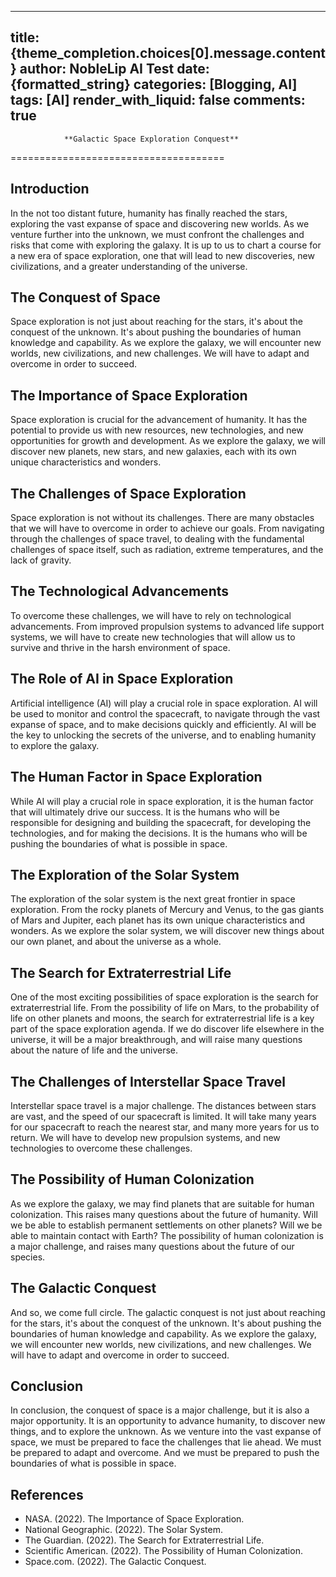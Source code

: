 
---
title: {theme_completion.choices[0].message.content}
author: NobleLip AI Test
date: {formatted_string}
categories: [Blogging, AI]
tags: [AI]
render_with_liquid: false
comments: true
---
			
				**Galactic Space Exploration Conquest**
=====================================

**Introduction**
---------------

In the not too distant future, humanity has finally reached the stars, exploring the vast expanse of space and discovering new worlds. As we venture further into the unknown, we must confront the challenges and risks that come with exploring the galaxy. It is up to us to chart a course for a new era of space exploration, one that will lead to new discoveries, new civilizations, and a greater understanding of the universe.

**The Conquest of Space**
------------------------

Space exploration is not just about reaching for the stars, it's about the conquest of the unknown. It's about pushing the boundaries of human knowledge and capability. As we explore the galaxy, we will encounter new worlds, new civilizations, and new challenges. We will have to adapt and overcome in order to succeed.

**The Importance of Space Exploration**
-------------------------------------

Space exploration is crucial for the advancement of humanity. It has the potential to provide us with new resources, new technologies, and new opportunities for growth and development. As we explore the galaxy, we will discover new planets, new stars, and new galaxies, each with its own unique characteristics and wonders.

**The Challenges of Space Exploration**
-----------------------------------------

Space exploration is not without its challenges. There are many obstacles that we will have to overcome in order to achieve our goals. From navigating through the challenges of space travel, to dealing with the fundamental challenges of space itself, such as radiation, extreme temperatures, and the lack of gravity.

**The Technological Advancements**
--------------------------------

To overcome these challenges, we will have to rely on technological advancements. From improved propulsion systems to advanced life support systems, we will have to create new technologies that will allow us to survive and thrive in the harsh environment of space.

**The Role of AI in Space Exploration**
-----------------------------------------

Artificial intelligence (AI) will play a crucial role in space exploration. AI will be used to monitor and control the spacecraft, to navigate through the vast expanse of space, and to make decisions quickly and efficiently. AI will be the key to unlocking the secrets of the universe, and to enabling humanity to explore the galaxy.

**The Human Factor in Space Exploration**
-----------------------------------------

While AI will play a crucial role in space exploration, it is the human factor that will ultimately drive our success. It is the humans who will be responsible for designing and building the spacecraft, for developing the technologies, and for making the decisions. It is the humans who will be pushing the boundaries of what is possible in space.

**The Exploration of the Solar System**
----------------------------------------

The exploration of the solar system is the next great frontier in space exploration. From the rocky planets of Mercury and Venus, to the gas giants of Mars and Jupiter, each planet has its own unique characteristics and wonders. As we explore the solar system, we will discover new things about our own planet, and about the universe as a whole.

**The Search for Extraterrestrial Life**
-----------------------------------------

One of the most exciting possibilities of space exploration is the search for extraterrestrial life. From the possibility of life on Mars, to the probability of life on other planets and moons, the search for extraterrestrial life is a key part of the space exploration agenda. If we do discover life elsewhere in the universe, it will be a major breakthrough, and will raise many questions about the nature of life and the universe.

**The Challenges of Interstellar Space Travel**
------------------------------------------------

Interstellar space travel is a major challenge. The distances between stars are vast, and the speed of our spacecraft is limited. It will take many years for our spacecraft to reach the nearest star, and many more years for us to return. We will have to develop new propulsion systems, and new technologies to overcome these challenges.

**The Possibility of Human Colonization**
---------------------------------------------

As we explore the galaxy, we may find planets that are suitable for human colonization. This raises many questions about the future of humanity. Will we be able to establish permanent settlements on other planets? Will we be able to maintain contact with Earth? The possibility of human colonization is a major challenge, and raises many questions about the future of our species.

**The Galactic Conquest**
--------------------------

And so, we come full circle. The galactic conquest is not just about reaching for the stars, it's about the conquest of the unknown. It's about pushing the boundaries of human knowledge and capability. As we explore the galaxy, we will encounter new worlds, new civilizations, and new challenges. We will have to adapt and overcome in order to succeed.

**Conclusion**
--------------

In conclusion, the conquest of space is a major challenge, but it is also a major opportunity. It is an opportunity to advance humanity, to discover new things, and to explore the unknown. As we venture into the vast expanse of space, we must be prepared to face the challenges that lie ahead. We must be prepared to adapt and overcome. And we must be prepared to push the boundaries of what is possible in space.

**References**
----------

* NASA. (2022). The Importance of Space Exploration.
* National Geographic. (2022). The Solar System.
* The Guardian. (2022). The Search for Extraterrestrial Life.
* Scientific American. (2022). The Possibility of Human Colonization.
* Space.com. (2022). The Galactic Conquest.